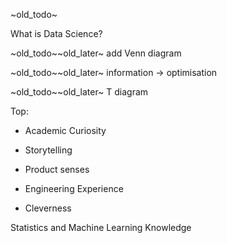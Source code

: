 ~old_todo~

What is Data Science?

~old_todo~~old_later~ add Venn diagram

~old_todo~~old_later~ 
information -> optimisation

~old_todo~~old_later~ T diagram

Top:

- Academic Curiosity
- Storytelling
- Product senses

- Engineering Experience
- Cleverness

Statistics and Machine Learning Knowledge